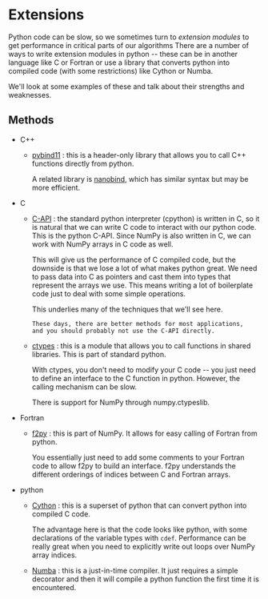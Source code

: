 # Extensions

Python code can be slow, so we sometimes turn to _extension modules_ to
get performance in critical parts of our algorithms There are a number
of ways to write extension modules in python -- these can be in
another language like C or Fortran or use a library that converts
python into compiled code (with some restrictions) like Cython or
Numba.

We'll look at some examples of these and talk about their strengths
and weaknesses.


## Methods

* C++

  * [pybind11](https://github.com/pybind/pybind11) : this is a
    header-only library that allows you to call C++ functions directly
    from python.

    A related library is [nanobind](https://github.com/wjakob/nanobind),
    which has similar syntax but may be more efficient.

* C

  * [C-API](https://docs.python.org/3/c-api/index.html) : the
    standard python interpreter (cpython) is written in C, so it is
    natural that we can write C code to interact with our python code.
    This is the python C-API.  Since NumPy is also written in C, we
    can work with NumPy arrays in C code as well.

    This will give us the performance of C compiled code, but the
    downside is that we lose a lot of what makes python great.  We
    need to pass data into C as pointers and cast them into types that
    represent the arrays we use.  This means writing a lot of
    boilerplate code just to deal with some simple operations.

    This underlies many of the techniques that we'll see here.

    ```{note}
    These days, there are better methods for most applications,
    and you should probably not use the C-API directly.
    ```
    
  * [ctypes](https://docs.python.org/3/library/ctypes.html) : this
    is a module that allows you to call functions in shared libraries.
    This is part of standard python.

    With ctypes, you don't need to modify your C code -- you just need to
    define an interface to the C function in python.  However, the calling
    mechanism can be slow.

    There is support for NumPy through numpy.ctypeslib.

* Fortran

  * [f2py](https://numpy.org/doc/stable/f2py/) : this is part of
    NumPy.  It allows for easy calling of Fortran from python.

    You essentially just need to add some comments to your Fortran
    code to allow f2py to build an interface.  f2py understands the
    different orderings of indices between C and Fortran arrays.

* python

  * [Cython](https://cython.org/) : this is a superset of python that can convert python into
    compiled C code.

    The advantage here is that the code looks like python, with some
    declarations of the variable types with `cdef`.  Performance can be
    really great when you need to explicitly write out loops over
    NumPy array indices.

  * [Numba](https://numba.pydata.org/) : this is a just-in-time
    compiler.  It just requires a simple decorator and then it will
    compile a python function the first time it is encountered.
